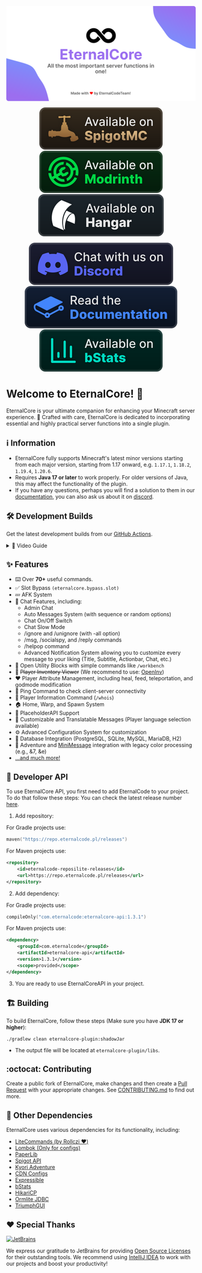 <div align="center">

![readme-banner.png](assets/readme-banner.png)

[![Available on SpigotMC](https://raw.githubusercontent.com/vLuckyyy/badges/main/available-on-spigotmc.svg)](https://www.spigotmc.org/resources/eternalcore-%E2%99%BE%EF%B8%8F-all-the-most-important-server-functions-in-one.112264/)
[![Available on Modrinth](https://raw.githubusercontent.com/vLuckyyy/badges/main/avaiable-on-modrinth.svg)](https://modrinth.com/plugin/eternalcore)
[![Available on Hangar](https://raw.githubusercontent.com/vLuckyyy/badges/main/avaiable-on-hangar.svg)](https://hangar.papermc.io/EternalCodeTeam/EternalCore)

[![Chat on Discord](https://raw.githubusercontent.com/vLuckyyy/badges/main//chat-with-us-on-discord.svg)](https://discord.com/invite/FQ7jmGBd6c)
[![Read the Docs](https://raw.githubusercontent.com/vLuckyyy/badges/main/read-the-documentation.svg)](https://docs.eternalcode.pl/eternalcore/introduction)
[![Available on BStats](https://raw.githubusercontent.com/vLuckyyy/badges/main/available-on-bstats.svg)](https://bstats.org/plugin/bukkit/EternalCore/13964)
</div>

# Welcome to EternalCore! 🚀

EternalCore is your ultimate companion for enhancing your Minecraft server experience. 💎 Crafted with care, EternalCore is dedicated to incorporating essential and highly practical server functions into a single plugin.

## :information_source: Information

- EternalCore fully supports Minecraft's latest minor versions starting from each major version, starting from 1.17 onward, e.g. `1.17.1`, `1.18.2`, `1.19.4`, `1.20.6`.
- Requires **Java 17 or later** to work properly. For older versions of Java, this may affect the functionality of the plugin.
- If you have any questions, perhaps you will find a solution to them in our [documentation](https://docs.eternalcode.pl/eternalcore/introduction.html), you can also ask us about it on [discord](https://discord.gg/FQ7jmGBd6c).

## :hammer_and_wrench: Development Builds

Get the latest development builds from our [GitHub Actions](https://github.com/EternalCodeTeam/EternalCore/actions?query=branch%3Amaster).

<details><summary>🎥 Video Guide</summary>
  <img src="https://i.imgur.com/hmv38VS.gif" alt="Video Guide">
</details>

## :sparkles: Features

- :keyboard: Over **70+** useful commands.
- :white_check_mark: Slot Bypass `(eternalcore.bypass.slot)`
- :zzz: AFK System
- :speech_balloon: Chat Features, including:
  - Admin Chat
  - Auto Messages System (with sequence or random options)
  - Chat On/Off Switch
  - Chat Slow Mode
  - /ignore and /unignore (with -all option)
  - /msg, /socialspy, and /reply commands
  - /helpop command
  - Advanced Notification System allowing you to customize every message to your liking (Title, Subtitle, Actionbar, Chat, etc.) 
- :hammer: Open Utility Blocks with simple commands like `/workbench`
- :briefcase: ~~Player Inventory Viewer~~ (We recommend to use: [OpenInv](https://github.com/Jikoo/OpenInv))
- :heart: Player Attribute Management, including heal, feed, teleportation, and godmode modification
- :ping_pong: Ping Command to check client-server connectivity
- :bust_in_silhouette: Player Information Command (`/whois`)
- :house: Home, Warp, and Spawn System
- :page_facing_up: PlaceholderAPI Support
- :memo: Customizable and Translatable Messages (Player language selection available)
- :gear: Advanced Configuration System for customization
- :card_index: Database Integration (PostgreSQL, SQLite, MySQL, MariaDB, H2)
- :rainbow: Adventure and [MiniMessage](https://docs.advntr.dev/minimessage/format.html) integration with legacy color processing (e.g., &7, &e)
- [...and much more!](https://docs.eternalcode.pl/eternalcore/features.html)

## :construction_worker: Developer API

To use EternalCore API, you first need to add EternalCode to your project. To do that follow these steps:
You can check the latest release number [here](github.com/EternalCodeTeam/EternalCore/releases/latest).

1. Add repository:

For Gradle projects use:
```kts
maven("https://repo.eternalcode.pl/releases")
```

For Maven projects use:
```xml
<repository>
    <id>eternalcode-reposilite-releases</id>
    <url>https://repo.eternalcode.pl/releases</url>
</repository>
```

2. Add dependency:

For Gradle projects use:
```kts
compileOnly("com.eternalcode:eternalcore-api:1.3.1")
```

For Maven projects use:
```xml
<dependency>
    <groupId>com.eternalcode</groupId>
    <artifactId>eternalcore-api</artifactId>
    <version>1.3.1</version>
    <scope>provided</scope>
</dependency>
```

3. You are ready to use EternalCoreAPI in your project.

## :building_construction: Building

To build EternalCore, follow these steps (Make sure you have **JDK 17 or higher**):

```shell
./gradlew clean eternalcore-plugin:shadowJar
```
- The output file will be located at `eternalcore-plugin/libs`.


## :octocat: Contributing

Create a public fork of EternalCore, make changes and then create
a [Pull Request](https://github.com/EternalCodeTeam/EternalCore/pulls) with your appropriate changes.
See [CONTRIBUTING.md](https://github.com/EternalCodeTeam/EternalCore/blob/master/.github/CONTRIBUTING.md) to find out
more.


## :bookmark_tabs: Other Dependencies

EternalCore uses various dependencies for its functionality, including:
- [LiteCommands (by Rollczi ❤️)](https://github.com/Rollczi/LiteCommands)
- [Lombok (Only for configs)](https://projectlombok.org/)
- [PaperLib](https://github.com/PaperMC/PaperLib)
- [Spigot API](https://www.spigotmc.org/wiki/spigot-gradle/)
- [Kyori Adventure](https://docs.adventure.kyori.net/)
- [CDN Configs](https://github.com/dzikoysk/cdn)
- [Expressible](https://github.com/panda-lang/expressible)
- [bStats](https://bstats.org/)
- [HikariCP](https://github.com/brettwooldridge/HikariCP)
- [Ormlite JDBC](https://github.com/j256/ormlite-jdbc)
- [TriumphGUI](https://github.com/TriumphTeam/triumph-gui)

## :heart: Special Thanks

[<img src="https://user-images.githubusercontent.com/65517973/210912946-447a6b9a-2685-4796-9482-a44bffc727ce.png" alt="JetBrains" width="150">](https://www.jetbrains.com)

We express our gratitude to JetBrains for providing [Open Source Licenses](https://www.jetbrains.com/opensource/) for their outstanding tools. We recommend using [IntelliJ IDEA](https://www.jetbrains.com/idea/) to work with our projects and boost your productivity!
